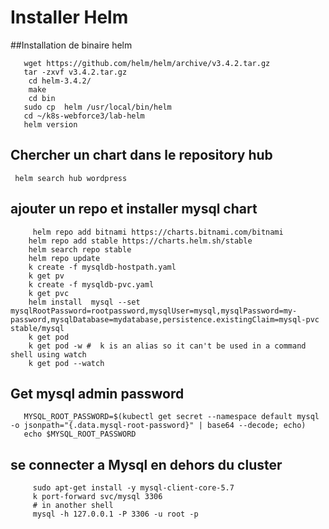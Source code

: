 # Installer Helm
##Installation de binaire helm
```shell script
   wget https://github.com/helm/helm/archive/v3.4.2.tar.gz
   tar -zxvf v3.4.2.tar.gz
    cd helm-3.4.2/
    make
    cd bin
   sudo cp  helm /usr/local/bin/helm
   cd ~/k8s-webforce3/lab-helm
   helm version
```
## Chercher un chart dans le repository hub 
``` helm search hub wordpress```  

## ajouter un repo et installer mysql chart
```shell script
     helm repo add bitnami https://charts.bitnami.com/bitnami
    helm repo add stable https://charts.helm.sh/stable
    helm search repo stable
    helm repo update
    k create -f mysqldb-hostpath.yaml
    k get pv
    k create -f mysqldb-pvc.yaml
    k get pvc
    helm install  mysql --set mysqlRootPassword=rootpassword,mysqlUser=mysql,mysqlPassword=my-password,mysqlDatabase=mydatabase,persistence.existingClaim=mysql-pvc stable/mysql
    k get pod
    k get pod -w #  k is an alias so it can't be used in a command shell using watch
    k get pod --watch 
```
## Get mysql admin password
```shell script
   MYSQL_ROOT_PASSWORD=$(kubectl get secret --namespace default mysql -o jsonpath="{.data.mysql-root-password}" | base64 --decode; echo)
   echo $MYSQL_ROOT_PASSWORD
```
## se connecter a Mysql en dehors du cluster 
```shell script
     sudo apt-get install -y mysql-client-core-5.7
     k port-forward svc/mysql 3306
     # in another shell 
     mysql -h 127.0.0.1 -P 3306 -u root -p
``` 

